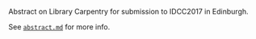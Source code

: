 Abstract on Library Carpentry for submission to IDCC2017 in Edinburgh.

See [`abstract.md`](abstract.md) for more info.
